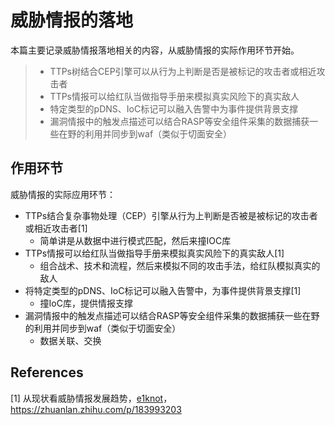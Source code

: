 # 威胁情报的落地

本篇主要记录威胁情报落地相关的内容，从威胁情报的实际作用环节开始。

>   -   TTPs树结合CEP引擎可以从行为上判断是否是被标记的攻击者或相近攻击者
>   -   TTPs情报可以给红队当做指导手册来模拟真实风险下的真实敌人
>   -   特定类型的pDNS、IoC标记可以融入告警中为事件提供背景支撑
>   -   漏洞情报中的触发点描述可以结合RASP等安全组件采集的数据捕获一些在野的利用并同步到waf（类似于切面安全）



## 作用环节

威胁情报的实际应用环节：

-   TTPs结合复杂事物处理（CEP）引擎从行为上判断是否被是被标记的攻击者或相近攻击者[1]
    -   简单讲是从数据中进行模式匹配，然后来撞IOC库
-   TTPs情报可以给红队当做指导手册来模拟真实风险下的真实敌人[1]
    -   组合战术、技术和流程，然后来模拟不同的攻击手法，给红队模拟真实的敌人
-   将特定类型的pDNS、IoC标记可以融入告警中，为事件提供背景支撑[1]
    -   撞IoC库，提供情报支撑
-   漏洞情报中的触发点描述可以结合RASP等安全组件采集的数据捕获一些在野的利用并同步到waf（类似于切面安全）
    -   数据关联、交换



## References

\[1] 从现状看威胁情报发展趋势，[e1knot](https://www.zhihu.com/people/elknot)，https://zhuanlan.zhihu.com/p/183993203